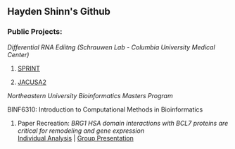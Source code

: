 ## Hayden Shinn's Github

### Public Projects:

_Differential RNA Ediitng (Schrauwen Lab - Columbia University Medical Center)_ 

1) [SPRINT](https://github.com/ischrauwen-lab/Biorepository/tree/6fde6f27e2cc8d3036b94e31846717e3ec4a1d2d/RNAseq_Analysis/Differential_Editing/SPRINT)

2) [JACUSA2](https://github.com/ischrauwen-lab/Biorepository/tree/6fde6f27e2cc8d3036b94e31846717e3ec4a1d2d/RNAseq_Analysis/Differential_Editing/JACUSA2)


_Northeastern University Bioinformatics Masters Program_

BINF6310: Introduction to Computational Methods in Bioinformatics 
1) Paper Recreation: _BRG1 HSA domain interactions with BCL7 proteins are critical for remodeling and gene expression_ \
[Individual Analysis](https://github.com/haydenshinn/haydenshinn/blob/678552653339a001e52861eb4be7f1f440039356/6310%20Individual%20Write%20up.pdf) | [Group Presentation](https://github.com/haydenshinn/haydenshinn/blob/678552653339a001e52861eb4be7f1f440039356/BINF6310%20Group%203%20Final%20Presentation.pdf)
